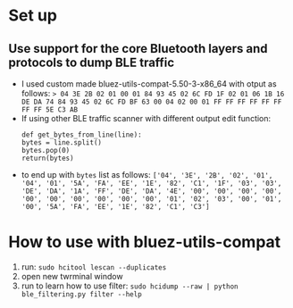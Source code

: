 # Set up

## Use support for the core Bluetooth layers and protocols to dump BLE traffic
  - I used custom made bluez-utils-compat-5.50-3-x86_64 with otput as follows:
    `> 04 3E 2B 02 01 00 01 84 93 45 02 6C FD 1F 02 01 06 1B 16 DE DA 74 84 93 45 02 6C FD BF 63 00 04 02 00 01 FF FF FF FF FF FF FF FF 5E C3 AB`
  - If using other BLE traffic scanner with different output edit function:
    ```
    def get_bytes_from_line(line):
    bytes = line.split()
    bytes.pop(0)
    return(bytes)
    ```
   - to end up with `bytes` list as follows:
    `['04', '3E', '2B', '02', '01', '04', '01', '5A', 'FA', 'EE', '1E', '82', 'C1', '1F', '03', '03', 'DE', 'DA', '1A', 'FF', 'DE', 'DA', '4E', '00', '00', '00', '00', '00', '00', '00', '00', '00', '00', '01', '02', '03', '00', '01', '00', '5A', 'FA', 'EE', '1E', '82', 'C1', 'C3']`
    
# How to use with bluez-utils-compat
1. run: `sudo hcitool lescan --duplicates`
2. open new twrminal window
3. run to learn how to use filter: `sudo hcidump --raw | python ble_filtering.py filter --help`

